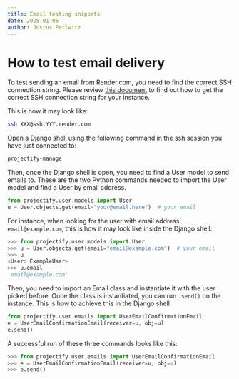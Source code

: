 ```yaml
---
title: Email testing snippets
date: 2025-01-05
author: Justus Perlwitz
---
```


<!--
SPDX-FileCopyrightText: 2025 JWP Consulting GK

SPDX-License-Identifier: AGPL-3.0-or-later
-->

# How to test email delivery

To test sending an email from Render.com, you need to find the correct SSH
connection string. Please review [this document](https://render.com/docs/ssh)
to find out how to get the correct SSH connection string for your instance.

This is how it may look like:

```bash
ssh XXX@ssh.YYY.render.com
```

Open a Django shell using the following command in the ssh session you have
just connected to:

```bash
projectify-manage
```

Then, once the Django shell is open, you need to find a User model to send
emails to. These are the two Python commands needed to import the User model
and find a User by email address.

```python
from projectify.user.models import User
u = User.objects.get(email="your@email.here")  # your email
```

For instance, when looking for the user with email address `email@example.com`,
this is how it may look like inside the Django shell:

```python
>>> from projectify.user.models import User
>>> u = User.objects.get(email="email@example.com")  # your email
>>> u
<User: ExampleUser>
>>> u.email
'email@example.com'
```

Then, you need to import an Email class and instantiate it with the user picked
before. Once the class is instantiated, you can run `.send()` on the instance.
This is how to achieve this in the Django shell:

```python
from projectify.user.emails import UserEmailConfirmationEmail
e = UserEmailConfirmationEmail(receiver=u, obj=u)
e.send()
```

A successful run of these three commands looks like this:

```python
>>> from projectify.user.emails import UserEmailConfirmationEmail
>>> e = UserEmailConfirmationEmail(receiver=u, obj=u)
>>> e.send()
```
